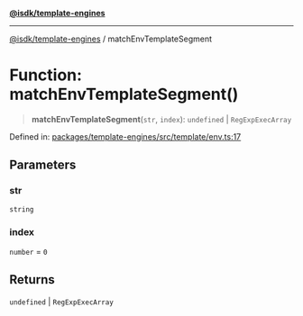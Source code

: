 [**@isdk/template-engines**](../README.md)

***

[@isdk/template-engines](../globals.md) / matchEnvTemplateSegment

# Function: matchEnvTemplateSegment()

> **matchEnvTemplateSegment**(`str`, `index`): `undefined` \| `RegExpExecArray`

Defined in: [packages/template-engines/src/template/env.ts:17](https://github.com/isdk/template-engines.js/blob/0980ec51236148c4fd76db6d69dc25b1172476d4/src/template/env.ts#L17)

## Parameters

### str

`string`

### index

`number` = `0`

## Returns

`undefined` \| `RegExpExecArray`
